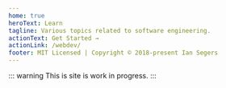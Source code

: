 ```yaml
---
home: true
heroText: Learn
tagline: Various topics related to software engineering.
actionText: Get Started →
actionLink: /webdev/
footer: MIT Licensed | Copyright © 2018-present Ian Segers
---
```


::: warning
This is site is work in progress. 
:::